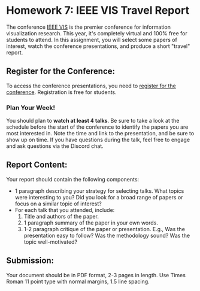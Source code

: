 # Homework 7: IEEE VIS Travel Report

The conference [IEEE VIS](http://ieeevis.org/year/2021/welcome) is the premier conference for information visualization research. This year, it's completely virtual and 100% free for students to attend. In this assignment, you will select some papers of interest, watch the conference presentations, and produce a short "travel" report.

## Register for the Conference: 
To access the conference presentations, you need to [register for the conference](http://ieeevis.org/year/2021/info/registration/conference-registration). Registration is free for students. 

### Plan Your Week!
You should plan to **watch at least 4 talks**. Be sure to take a look at the schedule before the start of the conference to identify the papers you are most interested in. Note the time and link to the presentation, and be sure to show up on time. If you have questions during the talk, feel free to engage and ask questions via the Discord chat. 

## Report Content: 
Your report should contain the following components:
- 1 paragraph describing your strategy for selecting talks. What topics were interesting to you? Did you look for a broad range of papers or focus on a similar topic of interest?
- For each talk that you attended, include: 
	1. Title and authors of the paper. 
	2. 1 paragraph summary of the paper in your own words.
	3. 1-2 paragraph critique of the paper or presentation. E.g., Was the presentation easy to follow? Was the methodology sound? Was the topic well-motivated?

## Submission:
Your document should be in PDF format, 2-3 pages in length. Use Times Roman 11 point type with normal margins, 1.5 line spacing. 
